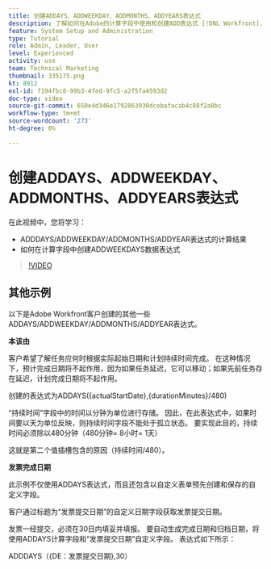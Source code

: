 ```yaml
---
title: 创建ADDAYS、ADDWEEKDAY、ADDMONTHS、ADDYEARS表达式
description: 了解如何在Adobe的计算字段中使用和创建ADD表达式 [!DNL Workfront].
feature: System Setup and Administration
type: Tutorial
role: Admin, Leader, User
level: Experienced
activity: use
team: Technical Marketing
thumbnail: 335175.png
kt: 8912
exl-id: f194fbc8-99b3-4fed-9fc5-a2f5fa4593d2
doc-type: video
source-git-commit: 650e4d346e1792863930dcebafacab4c88f2a8bc
workflow-type: tm+mt
source-wordcount: '273'
ht-degree: 0%

---
```


# 创建ADDAYS、ADDWEEKDAY、ADDMONTHS、ADDYEARS表达式

在此视频中，您将学习：

* ADDDAYS/ADDWEEKDAY/ADDMONTHS/ADDYEAR表达式的计算结果
* 如何在计算字段中创建ADDWEEKDAYS数据表达式

>[!VIDEO](https://video.tv.adobe.com/v/335175/?quality=12&learn=on)

## 其他示例

以下是Adobe Workfront客户创建的其他一些ADDAYS/ADDWEEKDAY/ADDMONTHS/ADDYEAR表达式。

**本该由**

客户希望了解任务应何时根据实际起始日期和计划持续时间完成。 在这种情况下，预计完成日期将不起作用，因为如果任务延迟，它可以移动；如果先前任务存在延迟，计划完成日期将不起作用。

创建的表达式为ADDAYS({actualStartDate},{durationMinutes}/480)

“持续时间”字段中的时间以分钟为单位进行存储。 因此，在此表达式中，如果时间要以天为单位反映，则持续时间字段不能处于孤立状态。 要实现此目的，持续时间必须除以480分钟（480分钟= 8小时= 1天）

这就是第二个值插槽包含的原因（持续时间/480）。


**发票完成日期**

此示例不仅使用ADDAYS表达式，而且还包含以自定义表单预先创建和保存的自定义字段。

客户通过标题为“发票提交日期”的自定义日期字段获取发票提交日期。

发票一经提交，必须在30日内填妥并填报。 要自动生成完成日期和归档日期，将使用ADDAYS计算字段和“发票提交日期”自定义字段。 表达式如下所示：

ADDDAYS（{DE：发票提交日期},30）
